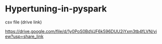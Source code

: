 # Hypertuning-in-pyspark
csv file (drive link)

https://drive.google.com/file/d/1y0PoS0BdVJF6k596DUU2iYxm3tb4fLVN/view?usp=share_link
